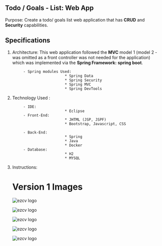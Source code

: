 ## Todo / Goals - List: Web App

Purpose: Create a todo/ goals list web application that has **CRUD** and **Security** capabilities.

## Specifications

1. Architecture: This web application followed the **MVC** model 1 (model 2 - was omitted as a front controller was not
   needed for the application) which was implemented via the **Spring Framework:** **spring boot**.

            - Spring modules Used:
                               * Spring Data
                               * Spring Security
                               * Spring MVC
                               * Spring DevTools
3. Technology Used :

            - IDE:
                               * Eclipse
            - Front-End:
                               * JHTML (JSP, JSPF)
                               * Bootstrap, Javascript, CSS

            - Back-End:
                               * Spring
                               * Java
                               * Docker
            - Database:
                               * H2
                               * MYSQL


4. Instructions:

   # Version 1 Images

   ![ezcv logo](https://github.com/LemuelBenitez/Goals-List/blob/e7388e6ccbd9dabc1737a75731d2a0bb6e17716c/version1.1/Screenshot%202024-02-06%20at%208.52.01%E2%80%AFPM.png)

    ![ezcv logo](https://github.com/LemuelBenitez/Goals-List/blob/e7388e6ccbd9dabc1737a75731d2a0bb6e17716c/version1.1/Screenshot%202024-02-06%20at%208.51.27%E2%80%AFPM.png)

    ![ezcv logo](https://github.com/LemuelBenitez/Goals-List/blob/e7388e6ccbd9dabc1737a75731d2a0bb6e17716c/version1.1/Screenshot%202024-02-06%20at%208.51.15%E2%80%AFPM.png)

    ![ezcv logo](https://github.com/LemuelBenitez/Goals-List/blob/e7388e6ccbd9dabc1737a75731d2a0bb6e17716c/version1.1/Screenshot%202024-02-06%20at%208.51.02%E2%80%AFPM.png)

    ![ezcv logo](https://github.com/LemuelBenitez/Goals-List/blob/e7388e6ccbd9dabc1737a75731d2a0bb6e17716c/version1.1/Screenshot%202024-02-06%20at%208.50.27%E2%80%AFPM.png)

